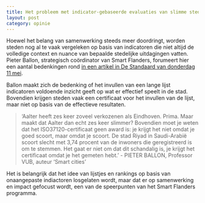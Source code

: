 ```yaml
---
title: Het probleem met indicator-gebaseerde evaluaties van slimme steden
layout: post
category: opinie
---
```

Hoewel het belang van samenwerking steeds meer doordringt, worden steden nog al te vaak vergeleken op basis van indicatoren die niet altijd de volledige context en nuance van bepaalde stedelijke uitdagingen vatten. Pieter Ballon, strategisch coördinator van Smart Flanders, forumeert hier een aantal bedenkingen rond [in een artikel in De Standaard van donderdag 11 mei](http://www.standaard.be/cnt/dmf20170510_02876084). 

Ballon maakt zich de bedenking of het invullen van een lange lijst indicatoren voldoende inzicht geeft op wat er effectief speelt in de stad. Bovendien krijgen steden vaak een certificaat voor het invullen van de lijst, maar niet op basis van de effectieve resultaten.

>‘Aalter heeft zes keer zoveel verkozenen als Eindhoven. Prima. Maar maakt dat Aalter dan echt zes keer slimmer? Bovendien moet je weten dat het ISO37120-certificaat geen award is: je krijgt het niet omdat je goed scoort, maar omdat je scoort. De stad Riyad in Saudi-Arabië scoort slecht met 3,74 procent van de inwoners die geregistreerd is om te stemmen. Het gaat er niet om dat dit schandalig is, je krijgt het certificaat omdat je het gemeten hebt.’ - PIETER BALLON, Professor VUB, auteur ‘Smart cities’

Het is belangrijk dat het idee van lijstjes en rankings op basis van onaangepaste indiactoren losgelaten wordt, maar dat er op samenwerking en impact gefocust wordt, een van de speerpunten van het Smart Flanders programma.
